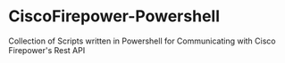 # CiscoFirepower-Powershell
Collection of Scripts written in Powershell for Communicating with Cisco Firepower's Rest API
